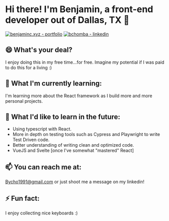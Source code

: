 # Hi there! I'm Benjamin, a front-end developer out of Dallas, TX 👋

[![benjaminc.xyz - portfolio](https://img.shields.io/badge/benjaminc.xyz-portfolio-2ea44f?style=for-the-badge)](https://benjaminc.xyz)
[![bchomba - linkedin](https://img.shields.io/badge/bchomba-linkedin-0A66C2?style=for-the-badge)](https://www.linkedin.com/in/bchomba/)

## 😄 What's your deal?
I enjoy doing this in my free time...for free. Imagine my potential if I was paid to do this for a living :)

## 🔭 What I'm currently learning:
I'm learning more about the React framework as I build more and more personal projects.

## 🌱 What I'd like to learn in the future:
- Using typescript with React.
- More in depth on testing tools such as Cypress and Playwright to write Test Driven code.
- Better understanding of writing clean and optimized code.
- VueJS and Svelte [once I've somewhat "mastered" React]

## 📫 You can reach me at: 
Bycho1991@gmail.com or just shoot me a message on my linkedin!


## ⚡ Fun fact: 
I enjoy collecting nice keyboards :)

<!--
**bycho91/bycho91** is a ✨ _special_ ✨ repository because its `README.md` (this file) appears on your GitHub profile.

Here are some ideas to get you started:

- 🔭 I’m currently working on ...
- 🌱 I’m currently learning ...
- 👯 I’m looking to collaborate on ...
- 🤔 I’m looking for help with ...
- 💬 Ask me about ...
- 📫 How to reach me: ...
- 😄 Pronouns: ...
- ⚡ Fun fact: ...
-->
